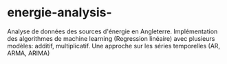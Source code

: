 # energie-analysis-
Analyse de données des sources d'énergie en Angleterre. Implémentation des algorithmes de machine learning (Regression linéaire) avec plusieurs modèles: additif, multiplicatif. Une approche sur les séries temporelles (AR, ARMA, ARIMA)

